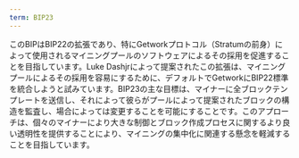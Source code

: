 ```yaml
---
term: BIP23
---
```


このBIPはBIP22の拡張であり、特にGetworkプロトコル（Stratumの前身）によって使用されるマイニングプールのソフトウェアによるその採用を促進することを目指しています。Luke Dashjrによって提案されたこの拡張は、マイニングプールによるその採用を容易にするために、デフォルトでGetworkにBIP22標準を統合しようと試みています。BIP23の主な目標は、マイナーに全ブロックテンプレートを送信し、それによって彼らがプールによって提案されたブロックの構造を監査し、場合によっては変更することを可能にすることです。このアプローチは、個々のマイナーにより大きな制御とブロック作成プロセスに関するより良い透明性を提供することにより、マイニングの集中化に関連する懸念を軽減することを目指しています。
